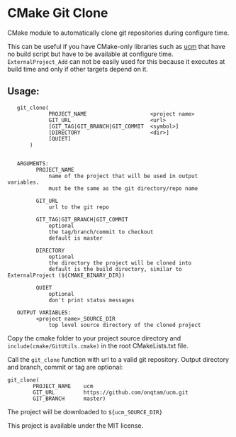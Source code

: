 # CMake Git Clone

CMake module to automatically clone git repositories during configure time.

This can be useful if you have CMake-only libraries such as [ucm](https://github.com/onqtam/ucm) that have no build
script but have to be available at configure time. `ExternalProject_Add` can not be easily used for this because it
executes at build time and only if other targets depend on it.

## Usage:

       git_clone(
                 PROJECT_NAME                    <project name>
                 GIT_URL                         <url>
                 [GIT_TAG|GIT_BRANCH|GIT_COMMIT  <symbol>]
                 [DIRECTORY                      <dir>]
                 [QUIET]
           )


       ARGUMENTS:
             PROJECT_NAME
                 name of the project that will be used in output variables.
                 must be the same as the git directory/repo name

             GIT_URL
                 url to the git repo

             GIT_TAG|GIT_BRANCH|GIT_COMMIT
                 optional
                 the tag/branch/commit to checkout
                 default is master

             DIRECTORY
                 optional
                 the directory the project will be cloned into
                 default is the build directory, similar to ExternalProject (${CMAKE_BINARY_DIR})

             QUIET
                 optional
                 don't print status messages

       OUTPUT VARIABLES:
             <project name>_SOURCE_DIR
                 top level source directory of the cloned project

Copy the cmake folder to your project source directory and `include(cmake/GitUtils.cmake)` in the root CMakeLists.txt
file.

Call the `git_clone` function with url to a valid git repository. Output directory and branch, commit or tag are
optional:

    git_clone(
            PROJECT_NAME    ucm
            GIT_URL         https://github.com/onqtam/ucm.git
            GIT_BRANCH      master)

The project will be downloaded to `${ucm_SOURCE_DIR}`

This project is available under the MIT license. 
